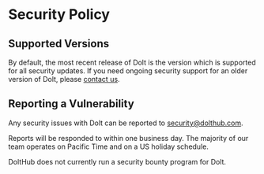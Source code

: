 # Security Policy

## Supported Versions

By default, the most recent release of Dolt is the version which is
supported for all security updates. If you need ongoing security
support for an older version of Dolt, please [contact us](https://www.dolthub.com/contact).

## Reporting a Vulnerability

Any security issues with Dolt can be reported to [security@dolthub.com](security@dolthub.com).

Reports will be responded to within one business day. The majority of
our team operates on Pacific Time and on a US holiday schedule.

DoltHub does not currently run a security bounty program for Dolt.
